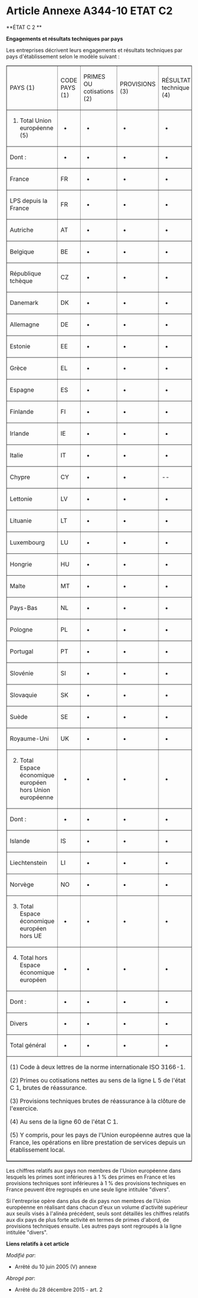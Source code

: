# Article Annexe A344-10 ETAT C2

**ÉTAT C 2 **

**Engagements et résultats techniques par pays**

Les entreprises décrivent leurs engagements et résultats techniques par pays d'établissement selon le modèle suivant :

<table border="1" align="center" cellspacing="0" cellpadding="0">
  <tbody>
    <tr>
      <td width="197">

PAYS (1)

</td>
      <td width="108">

CODE PAYS (1)

</td>
      <td width="108">

PRIMES OU cotisations (2)

</td>
      <td width="108">

PROVISIONS (3)

</td>
      <td width="93">

RÉSULTAT technique (4)

</td>
    </tr>
    <tr>
      <td width="197">

1. Total Union européenne (5)

</td>
      <td width="108">

-

</td>
      <td width="108">

-

</td>
      <td width="108">

-

</td>
      <td width="93">

-

</td>
    </tr>
    <tr>
      <td width="197">

Dont : 

</td>
      <td width="108">

-

</td>
      <td width="108">

-

</td>
      <td width="108">

-

</td>
      <td width="93">

-

</td>
    </tr>
    <tr>
      <td width="197">

France

</td>
      <td width="108">

FR

</td>
      <td width="108">

-

</td>
      <td width="108">

-

</td>
      <td width="93">

-

</td>
    </tr>
    <tr>
      <td width="197">

LPS depuis la France

</td>
      <td width="108">

FR

</td>
      <td width="108">

-

</td>
      <td width="108">

-

</td>
      <td width="93">

-

</td>
    </tr>
    <tr>
      <td width="197">

Autriche

</td>
      <td width="108">

AT

</td>
      <td width="108">

-

</td>
      <td width="108">

-

</td>
      <td width="93">

-

</td>
    </tr>
    <tr>
      <td width="197">

Belgique

</td>
      <td width="108">

BE

</td>
      <td width="108">

-

</td>
      <td width="108">

-

</td>
      <td width="93">

-

</td>
    </tr>
    <tr>
      <td width="197">

République tchèque

</td>
      <td width="108">

CZ

</td>
      <td width="108">

-

</td>
      <td width="108">

-

</td>
      <td width="93">

-

</td>
    </tr>
    <tr>
      <td width="197">

Danemark

</td>
      <td width="108">

DK

</td>
      <td width="108">

-

</td>
      <td width="108">

-

</td>
      <td width="93">

-

</td>
    </tr>
    <tr>
      <td width="197">

Allemagne

</td>
      <td width="108">

DE

</td>
      <td width="108">

-

</td>
      <td width="108">

-

</td>
      <td width="93">

-

</td>
    </tr>
    <tr>
      <td width="197">

Estonie

</td>
      <td width="108">

EE

</td>
      <td width="108">

-

</td>
      <td width="108">

-

</td>
      <td width="93">

-

</td>
    </tr>
    <tr>
      <td width="197">

Grèce

</td>
      <td width="108">

EL

</td>
      <td width="108">

-

</td>
      <td width="108">

-

</td>
      <td width="93">

-

</td>
    </tr>
    <tr>
      <td width="197">

Espagne

</td>
      <td width="108">

ES

</td>
      <td width="108">

-

</td>
      <td width="108">

-

</td>
      <td width="93">

-

</td>
    </tr>
    <tr>
      <td width="197">

Finlande

</td>
      <td width="108">

FI

</td>
      <td width="108">

-

</td>
      <td width="108">

-

</td>
      <td width="93">

-

</td>
    </tr>
    <tr>
      <td width="197">

Irlande

</td>
      <td width="108">

IE

</td>
      <td width="108">

-

</td>
      <td width="108">

-

</td>
      <td width="93">

-

</td>
    </tr>
    <tr>
      <td width="197">

Italie

</td>
      <td width="108">

IT

</td>
      <td width="108">

-

</td>
      <td width="108">

-

</td>
      <td width="93">

-

</td>
    </tr>
    <tr>
      <td width="197">

Chypre

</td>
      <td width="108">

CY

</td>
      <td width="108">

-

</td>
      <td width="108">

-

</td>
      <td width="93">

--

</td>
    </tr>
    <tr>
      <td width="197">

Lettonie

</td>
      <td width="108">

LV

</td>
      <td width="108">

-

</td>
      <td width="108">

-

</td>
      <td width="93">

-

</td>
    </tr>
    <tr>
      <td width="197">

Lituanie

</td>
      <td width="108">

LT

</td>
      <td width="108">

-

</td>
      <td width="108">

-

</td>
      <td width="93">

-

</td>
    </tr>
    <tr>
      <td width="197">

Luxembourg

</td>
      <td width="108">

LU

</td>
      <td width="108">

-

</td>
      <td width="108">

-

</td>
      <td width="93">

-

</td>
    </tr>
    <tr>
      <td width="197">

Hongrie

</td>
      <td width="108">

HU

</td>
      <td width="108">

-

</td>
      <td width="108">

-

</td>
      <td width="93">

-

</td>
    </tr>
    <tr>
      <td width="197">

Malte

</td>
      <td width="108">

MT

</td>
      <td width="108">

-

</td>
      <td width="108">

-

</td>
      <td width="93">

-

</td>
    </tr>
    <tr>
      <td width="197">

Pays-Bas

</td>
      <td width="108">

NL

</td>
      <td width="108">

-

</td>
      <td width="108">

-

</td>
      <td width="93">

-

</td>
    </tr>
    <tr>
      <td width="197">

Pologne

</td>
      <td width="108">

PL

</td>
      <td width="108">

-

</td>
      <td width="108">

-

</td>
      <td width="93">

-

</td>
    </tr>
    <tr>
      <td width="197">

Portugal

</td>
      <td width="108">

PT

</td>
      <td width="108">

-

</td>
      <td width="108">

-

</td>
      <td width="93">

-

</td>
    </tr>
    <tr>
      <td width="197">

Slovénie 

</td>
      <td width="108">

SI

</td>
      <td width="108">

-

</td>
      <td width="108">

-

</td>
      <td width="93">

-

</td>
    </tr>
    <tr>
      <td width="197">

Slovaquie

</td>
      <td width="108">

SK

</td>
      <td width="108">

-

</td>
      <td width="108">

-

</td>
      <td width="93">

-

</td>
    </tr>
    <tr>
      <td width="197">

Suède

</td>
      <td width="108">

SE

</td>
      <td width="108">

-

</td>
      <td width="108">

-

</td>
      <td width="93">

-

</td>
    </tr>
    <tr>
      <td width="197">

Royaume-Uni

</td>
      <td width="108">

UK

</td>
      <td width="108">

-

</td>
      <td width="108">

-

</td>
      <td width="93">

-

</td>
    </tr>
    <tr>
      <td width="197">

2. Total Espace économique européen hors Union européenne

</td>
      <td width="108">

-

</td>
      <td width="108">

-

</td>
      <td width="108">

-

</td>
      <td width="93">

-

</td>
    </tr>
    <tr>
      <td width="197">

Dont : 

</td>
      <td width="108">

-

</td>
      <td width="108">

-

</td>
      <td width="108">

-

</td>
      <td width="93">

-

</td>
    </tr>
    <tr>
      <td width="197">

Islande

</td>
      <td width="108">

IS

</td>
      <td width="108">

-

</td>
      <td width="108">

-

</td>
      <td width="93">

-

</td>
    </tr>
    <tr>
      <td width="197">

Liechtenstein

</td>
      <td width="108">

LI

</td>
      <td width="108">

-

</td>
      <td width="108">

-

</td>
      <td width="93">

-

</td>
    </tr>
    <tr>
      <td width="197">

Norvège

</td>
      <td width="108">

NO

</td>
      <td width="108">

-

</td>
      <td width="108">

-

</td>
      <td width="93">

-

</td>
    </tr>
    <tr>
      <td width="197">

3. Total Espace économique européen hors UE

</td>
      <td width="108">

-

</td>
      <td width="108">

-

</td>
      <td width="108">

-

</td>
      <td width="93">

-

</td>
    </tr>
    <tr>
      <td width="197">

4. Total hors Espace économique européen

</td>
      <td width="108">

-

</td>
      <td width="108">

-

</td>
      <td width="108">

-

</td>
      <td width="93">

-

</td>
    </tr>
    <tr>
      <td width="197">

Dont :

</td>
      <td width="108">

-

</td>
      <td width="108">

-

</td>
      <td width="108">

-

</td>
      <td width="93">

-

</td>
    </tr>
    <tr>
      <td width="197">

Divers

</td>
      <td width="108">

-

</td>
      <td width="108">

-

</td>
      <td width="108">

-

</td>
      <td width="93">

-

</td>
    </tr>
    <tr>
      <td width="197">

Total général

</td>
      <td width="108">

-

</td>
      <td width="108">

-

</td>
      <td width="108">

-

</td>
      <td width="93">

-

</td>
    </tr>
    <tr>
      <td width="614" colspan="5">

(1) Code à deux lettres de la norme internationale ISO 3166-1.

(2) Primes ou cotisations nettes au sens de la ligne L 5 de l'état C 1, brutes de réassurance.

(3) Provisions techniques brutes de réassurance à la clôture de l'exercice.

(4) Au sens de la ligne 60 de l'état C 1.

(5) Y compris, pour les pays de l'Union européenne autres que la France, les opérations en libre prestation de services
depuis un établissement local.

</td>
    </tr>
  </tbody>
</table>

Les chiffres relatifs aux pays non membres de l'Union européenne dans lesquels les primes sont inférieures à 1 % des primes
en France et les provisions techniques sont inférieures à 1 % des provisions techniques en France peuvent être regroupés en
une seule ligne intitulée "divers".

Si l'entreprise opère dans plus de dix pays non membres de l'Union européenne en réalisant dans chacun d'eux un volume
d'activité supérieur aux seuils visés à l'alinéa précédent, seuls sont détaillés les chiffres relatifs aux dix pays de plus
forte activité en termes de primes d'abord, de provisions techniques ensuite. Les autres pays sont regroupés à la ligne
intitulée "divers".

**Liens relatifs à cet article**

_Modifié par_:

  - Arrêté du 10 juin 2005 (V) annexe

_Abrogé par_:

  - Arrêté du 28 décembre 2015 - art. 2
